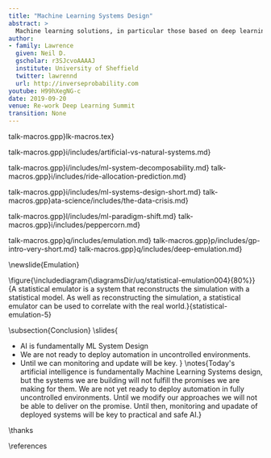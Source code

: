 ```yaml
---
title: "Machine Learning Systems Design"
abstract: >
  Machine learning solutions, in particular those based on deep learning methods, form an underpinning of the current revolution in “artificial intelligence” that has dominated popular press headlines and is having a significant influence on the wider tech agenda. In this talk I will give an overview of where we are now with machine learning solutions, and what challenges we face both in the near and far future. These include practical application of existing algorithms in the face of the need to explain decision-making, mechanisms for improving the quality and availability of data, dealing with large unstructured datasets.
author:
- family: Lawrence
  given: Neil D.
  gscholar: r3SJcvoAAAAJ
  institute: University of Sheffield
  twitter: lawrennd
  url: http://inverseprobability.com
youtube: H99hXegNG-c
date: 2019-09-20
venue: Re-work Deep Learning Summit
transition: None
---
```


talk-macros.gpp}lk-macros.tex}

talk-macros.gpp}i/includes/artificial-vs-natural-systems.md}

talk-macros.gpp}i/includes/ml-system-decomposability.md}
talk-macros.gpp}i/includes/ride-allocation-prediction.md}

talk-macros.gpp}i/includes/ml-systems-design-short.md}
talk-macros.gpp}ata-science/includes/the-data-crisis.md}

talk-macros.gpp}l/includes/ml-paradigm-shift.md}
talk-macros.gpp}i/includes/peppercorn.md}


talk-macros.gpp}q/includes/emulation.md}
talk-macros.gpp}p/includes/gp-intro-very-short.md}
talk-macros.gpp}q/includes/deep-emulation.md}


\newslide{Emulation}

\figure{\includediagram{\diagramsDir/uq/statistical-emulation004}{80%}}{A statistical emulator is a system that reconstructs the simulation with a statistical model. As well as reconstructing the simulation, a statistical emulator can be used to correlate with the real world.}{statistical-emulation-5}

\subsection{Conclusion}
\slides{
* AI is fundamentally ML System Design
* We are not ready to deploy automation in uncontrolled environments.
* Until we can monitoring and update will be key.
}
\notes{Today's artificial intelligence is fundamentally Machine Learning Systems design, but the systems we are building will not fulfill the promises we are making for them. We are not yet ready to deploy automation in fully uncontrolled environments. Until we modify our approaches we will not be able to deliver on the promise. Until then, monitoring and upadate of deployed systems will be key to practical and safe AI.}

\thanks

\references






